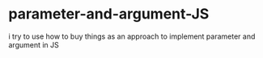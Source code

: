 # parameter-and-argument-JS
i try to use how to buy things as an approach to implement parameter and argument in JS
